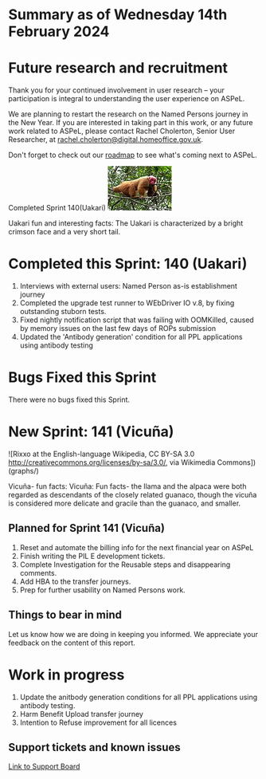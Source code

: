 # Summary as of Wednesday 14th February 2024



# Future research and recruitment 

Thank you for your continued involvement in user research – your participation is integral to understanding the user experience on ASPeL.  

We are planning to restart the research on the Named Persons journey in the New Year. If you are interested in taking part in this work, or any future work related to ASPeL, please contact Rachel Cholerton, Senior User Researcher, at rachel.cholerton@digital.homeoffice.gov.uk.  
 


Don't forget to check out our [roadmap](https://roadmap.prodpad.com/937455be-8d08-11ed-aa53-2a7db0eb1d9c) to see what's coming next to ASPeL.




Completed Sprint 140(Uakari)
![Evgenia Kononova, upload on en:wiki by user Ipaat on en.wikipedia, Public domain, via Wikimedia Commons](graphs/Male_uakari.jpg)





Uakari fun and interesting facts: The Uakari is characterized by a bright crimson face and a very short tail.
# Completed this Sprint: 140 (Uakari)
1) Interviews with external users: Named Person as-is establishment journey
2) Completed the upgrade test runner to WEbDriver IO v.8, by fixing outstanding stuborn tests.
3) Fixed nightly notification script that was failing with OOMKilled, caused by memory issues on the last few days of ROPs submission
4) Updated the 'Antibody generation' condition for all PPL applications using antibody testing



# Bugs Fixed this Sprint
There were no bugs fixed this Sprint. 








# New Sprint: 141 (Vicuña)


![Rixxo at the English-language Wikipedia, CC BY-SA 3.0 <http://creativecommons.org/licenses/by-sa/3.0/>, via Wikimedia Commons])(graphs/)



 Vicuña- fun facts: Vicuña: Fun facts- the llama and the alpaca were both regarded as descendants of the closely related guanaco, though the vicuña is considered more delicate and gracile than the guanaco, and smaller.
 

## Planned for Sprint 141 (Vicuña)
1) Reset and automate the billing info for the next financial year on ASPeL
2) Finish writing the PIL E development tickets.
3) Complete Investigation for the Reusable steps and disappearing comments.
4) Add HBA to the transfer journeys.
5) Prep for further usability on Named Persons work.

   


## Things to bear in mind
Let us know how we are doing in keeping you informed. We appreciate your feedback on the content of this report.

# Work in progress
1) Update the anitbody generation conditions for all PPL applications using antibody testing.
2) Harm Benefit Upload transfer journey
3) Intention to Refuse improvement for all licences 
   
## Support tickets and known issues
[Link to Support Board](https://collaboration.homeoffice.gov.uk/jira/secure/RapidBoard.jspa?rapidView=1717)





